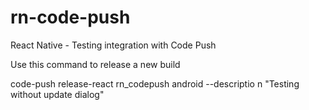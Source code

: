# rn-code-push
React Native - Testing integration with Code Push


Use this command to release a new build


code-push release-react rn_codepush android --descriptio
n "Testing without update dialog"